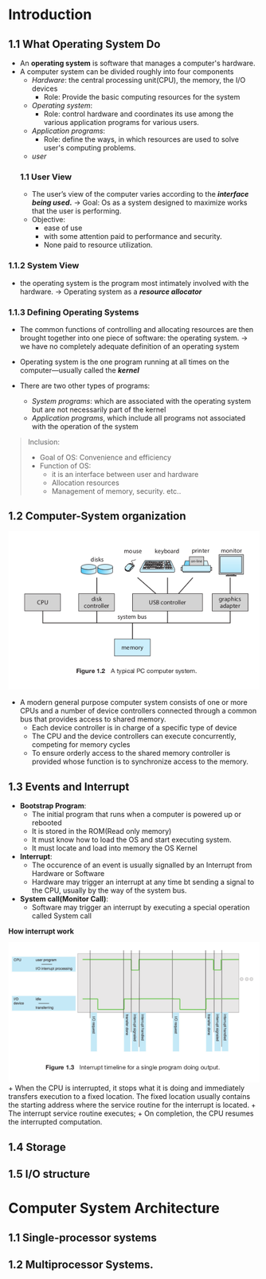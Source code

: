 # Introduction

## 1.1 What Operating System Do
+ An **operating system** is software that manages a computer's hardware. 
+ A computer system can be divided roughly into four components
  + *Hardware*: the central processing unit(CPU), the memory, the I/O devices
    + Role: Provide the basic computing resources for the system
  + *Operating system*: 
    + Role: control hardware and coordinates its use among the various application programs for various users.
  + *Application programs*:
    + Role: define the ways, in which resources are used to solve user's computing problems.
  + *user*
  ### 1.1 User View
  + The user’s view of the computer varies according to the ***interface being used*.**
  $\to$ Goal: Os as a system designed to maximize works that the user is performing. 
  + Objective:
    + ease of use
    + with some attention paid to performance and security.
    + None paid to resource utilization. 

### 1.1.2 System View
+ the operating system is the program most intimately involved with the hardware. 
$\to$ Operating system as a ***resource allocator***

### 1.1.3 Defining Operating Systems
+ The common functions of controlling and allocating resources are then brought
together into one piece of software: the operating system.
$\to$ we have no completely adequate definition of an operating system
+ Operating system is the one program running at all times on the computer—usually called the
***kernel***

+ There are two other types of programs: 
  + *System
programs*: which are associated with the operating system but are not necessarily part of the kernel
  + *Application programs*, which include all programs not associated with the operation of the system
> Inclusion:
> +  Goal of OS: Convenience and efficiency
>+ Function of OS: 
>   + it is an interface between user and hardware
>   + Allocation resources
>   + Management of memory, security. etc..

## 1.2 Computer-System organization

<div style = "text-align:center">
<img src="/Media/computer_system.png">
</div>

+ A modern general purpose computer system consists of one or more CPUs and a number of device controllers connected through a common bus that provides access to shared memory.
  + Each device controller is in charge of a specific type of device
  + The CPU and the device controllers can execute concurrently, competing for memory cycles
  + To ensure orderly access to the shared memory controller is provided whose function is to synchronize access to the memory. 

## 1.3 Events and Interrupt
+ **Bootstrap Program**: 
  + The initial program that runs when a computer is powered up or rebooted
  + It is stored in the ROM(Read only memory)
  + It must know how to load the OS and start executing system.
  + It must locate and load into memory the OS Kernel
+ **Interrupt**:
  + The occurence of an event is usually signalled by an Interrupt from Hardware or Software
  + Hardware may trigger an interrupt at any time bt sending a signal to the CPU, usually by the way of the system bus.
+ **System call(Monitor Call)**: 
  + Software may trigger an interrupt by executing a special operation called System call

**How interrupt work**
<div style = "text-align:center">
<img src="/Media/how_interrupt_work.png">
</div>
+ When the CPU is interrupted, it stops what it is doing and immediately transfers execution to a fixed location. The fixed location usually contains
the starting address where the service routine for the interrupt is located.
+ The interrupt service routine executes;
+ On completion, the CPU resumes the
interrupted computation.


## 1.4 Storage

## 1.5 I/O structure


# Computer System Architecture
## 1.1 Single-processor systems

## 1.2 Multiprocessor Systems.

